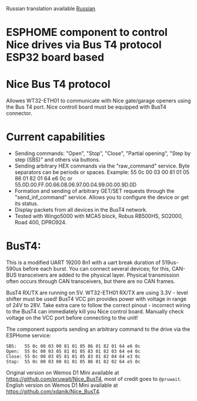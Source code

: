 Russian translation available
[Russian](https://github.com/pruwait/Nice_BusT4)

# ESPHOME component to control Nice drives via Bus T4 protocol ESP32 board based
# Nice Bus T4 protocol

Allowes WT32-ETH01 to communicate with Nice gate/garage openers using the Bus T4 port.
Nice controll board must be equipped with BusT4 connector.

# Current capabilities
* Sending commands: "Open", "Stop", "Close", "Partial opening", "Step by step (SBS)" and others via buttons.
* Sending arbitrary HEX commands via the "raw_command" service. Byte separators can be periods or spaces. Example: 55 0c 00 03 00 81 01 05 86 01 82 01 64 e6 0c or 55.0D.00.FF.00.66.08.06.97.00.04.99.00.00.9D.0D
* Formation and sending of arbitrary GET/SET requests through the "send_inf_command" service. Allows you to configure the device or get its status.
* Display packets from all devices in the BusT4 network.
* Tested with Wingo5000 with MCA5 block, Robus RB500HS, SO2000, Road 400, DPRO924.

# BusT4:
This is a modified UART 19200 8n1 with a uart break duration of 519us-590us before each burst.
You can connect several devices; for this, CAN-BUS transceivers are added to the physical layer.
Physical transmission often occurs through CAN transceivers, but there are no CAN frames.

BusT4 RX/TX are running on 5V. WT32-ETH01 RX/TX are using 3.3V - level shifter must be used!
BusT4 VCC pin provides power with voltage in range of 24V to 28V.
Take extra care to follow the correct pinout - incorrect wiring to the BusT4 can immediately kill you Nice control board. Manually check voltage on the VCC port before connecting to the unit!

The component supports sending an arbitrary command to the drive via the ESPHome service:
```
SBS:   55 0c 00 03 00 81 01 05 86 01 82 01 64 e6 0c
Open:  55 0c 00 03 05 81 01 05 83 01 82 03 64 e4 0c
Close: 55 0c 00 03 05 81 01 05 83 01 82 04 64 e3 0c
Stop:  55 0c 00 03 00 81 01 05 86 01 82 02 64 e5 0c
```

Original version on Wemos D1 Mini available at https://github.com/pruwait/Nice_BusT4, most of credit goes to `@pruwait`.
English version on Wemos D1 Mini available at https://github.com/xdanik/Nice_BusT4.
